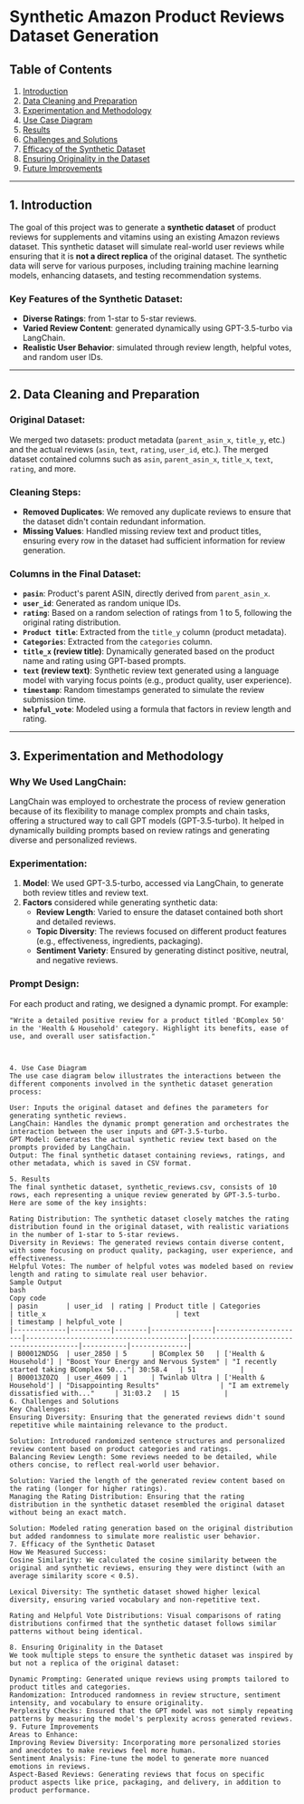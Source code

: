 # Synthetic Amazon Product Reviews Dataset Generation

## Table of Contents
1. [Introduction](#introduction)
2. [Data Cleaning and Preparation](#data-cleaning-and-preparation)
3. [Experimentation and Methodology](#experimentation-and-methodology)
4. [Use Case Diagram](#use-case-diagram)
5. [Results](#results)
6. [Challenges and Solutions](#challenges-and-solutions)
7. [Efficacy of the Synthetic Dataset](#efficacy-of-the-synthetic-dataset)
8. [Ensuring Originality in the Dataset](#ensuring-originality-in-the-dataset)
9. [Future Improvements](#future-improvements)

---

## 1. Introduction
The goal of this project was to generate a **synthetic dataset** of product reviews for supplements and vitamins using an existing Amazon reviews dataset. This synthetic dataset will simulate real-world user reviews while ensuring that it is **not a direct replica** of the original dataset. The synthetic data will serve for various purposes, including training machine learning models, enhancing datasets, and testing recommendation systems.

### Key Features of the Synthetic Dataset:
- **Diverse Ratings**: from 1-star to 5-star reviews.
- **Varied Review Content**: generated dynamically using GPT-3.5-turbo via LangChain.
- **Realistic User Behavior**: simulated through review length, helpful votes, and random user IDs.

---

## 2. Data Cleaning and Preparation

### **Original Dataset**:
We merged two datasets: product metadata (`parent_asin_x`, `title_y`, etc.) and the actual reviews (`asin`, `text`, `rating`, `user_id`, etc.). The merged dataset contained columns such as `asin`, `parent_asin_x`, `title_x`, `text`, `rating`, and more.

### **Cleaning Steps**:
- **Removed Duplicates**: We removed any duplicate reviews to ensure that the dataset didn't contain redundant information.
- **Missing Values**: Handled missing review text and product titles, ensuring every row in the dataset had sufficient information for review generation.

### **Columns in the Final Dataset**:
- **`pasin`**: Product's parent ASIN, directly derived from `parent_asin_x`.
- **`user_id`**: Generated as random unique IDs.
- **`rating`**: Based on a random selection of ratings from 1 to 5, following the original rating distribution.
- **`Product title`**: Extracted from the `title_y` column (product metadata).
- **`Categories`**: Extracted from the `categories` column.
- **`title_x` (review title)**: Dynamically generated based on the product name and rating using GPT-based prompts.
- **`text` (review text)**: Synthetic review text generated using a language model with varying focus points (e.g., product quality, user experience).
- **`timestamp`**: Random timestamps generated to simulate the review submission time.
- **`helpful_vote`**: Modeled using a formula that factors in review length and rating.

---

## 3. Experimentation and Methodology

### Why We Used LangChain:
LangChain was employed to orchestrate the process of review generation because of its flexibility to manage complex prompts and chain tasks, offering a structured way to call GPT models (GPT-3.5-turbo). It helped in dynamically building prompts based on review ratings and generating diverse and personalized reviews.

### Experimentation:
1. **Model**: We used GPT-3.5-turbo, accessed via LangChain, to generate both review titles and review text.
2. **Factors** considered while generating synthetic data:
   - **Review Length**: Varied to ensure the dataset contained both short and detailed reviews.
   - **Topic Diversity**: The reviews focused on different product features (e.g., effectiveness, ingredients, packaging).
   - **Sentiment Variety**: Ensured by generating distinct positive, neutral, and negative reviews.

### Prompt Design:
For each product and rating, we designed a dynamic prompt. For example:
```plaintext
"Write a detailed positive review for a product titled 'BComplex 50' in the 'Health & Household' category. Highlight its benefits, ease of use, and overall user satisfaction."



4. Use Case Diagram
The use case diagram below illustrates the interactions between the different components involved in the synthetic dataset generation process:

User: Inputs the original dataset and defines the parameters for generating synthetic reviews.
LangChain: Handles the dynamic prompt generation and orchestrates the interaction between the user inputs and GPT-3.5-turbo.
GPT Model: Generates the actual synthetic review text based on the prompts provided by LangChain.
Output: The final synthetic dataset containing reviews, ratings, and other metadata, which is saved in CSV format.

5. Results
The final synthetic dataset, synthetic_reviews.csv, consists of 10 rows, each representing a unique review generated by GPT-3.5-turbo. Here are some of the key insights:

Rating Distribution: The synthetic dataset closely matches the rating distribution found in the original dataset, with realistic variations in the number of 1-star to 5-star reviews.
Diversity in Reviews: The generated reviews contain diverse content, with some focusing on product quality, packaging, user experience, and effectiveness.
Helpful Votes: The number of helpful votes was modeled based on review length and rating to simulate real user behavior.
Sample Output
bash
Copy code
| pasin       | user_id  | rating | Product title | Categories           | title_x                                | text                                     | timestamp | helpful_vote |
|-------------|----------|--------|---------------|----------------------|----------------------------------------|------------------------------------------|-----------|--------------|
| B00012ND5G  | user_2850 | 5      | BComplex 50   | ['Health & Household'] | "Boost Your Energy and Nervous System" | "I recently started taking BComplex 50..."| 30:58.4   | 51           |
| B00013Z0ZQ  | user_4609 | 1      | Twinlab Ultra | ['Health & Household'] | "Disappointing Results"               | "I am extremely dissatisfied with..."     | 31:03.2   | 15           |
6. Challenges and Solutions
Key Challenges:
Ensuring Diversity: Ensuring that the generated reviews didn't sound repetitive while maintaining relevance to the product.

Solution: Introduced randomized sentence structures and personalized review content based on product categories and ratings.
Balancing Review Length: Some reviews needed to be detailed, while others concise, to reflect real-world user behavior.

Solution: Varied the length of the generated review content based on the rating (longer for higher ratings).
Managing the Rating Distribution: Ensuring that the rating distribution in the synthetic dataset resembled the original dataset without being an exact match.

Solution: Modeled rating generation based on the original distribution but added randomness to simulate more realistic user behavior.
7. Efficacy of the Synthetic Dataset
How We Measured Success:
Cosine Similarity: We calculated the cosine similarity between the original and synthetic reviews, ensuring they were distinct (with an average similarity score < 0.5).

Lexical Diversity: The synthetic dataset showed higher lexical diversity, ensuring varied vocabulary and non-repetitive text.

Rating and Helpful Vote Distributions: Visual comparisons of rating distributions confirmed that the synthetic dataset follows similar patterns without being identical.

8. Ensuring Originality in the Dataset
We took multiple steps to ensure the synthetic dataset was inspired by but not a replica of the original dataset:

Dynamic Prompting: Generated unique reviews using prompts tailored to product titles and categories.
Randomization: Introduced randomness in review structure, sentiment intensity, and vocabulary to ensure originality.
Perplexity Checks: Ensured that the GPT model was not simply repeating patterns by measuring the model's perplexity across generated reviews.
9. Future Improvements
Areas to Enhance:
Improving Review Diversity: Incorporating more personalized stories and anecdotes to make reviews feel more human.
Sentiment Analysis: Fine-tune the model to generate more nuanced emotions in reviews.
Aspect-Based Reviews: Generating reviews that focus on specific product aspects like price, packaging, and delivery, in addition to product performance.

